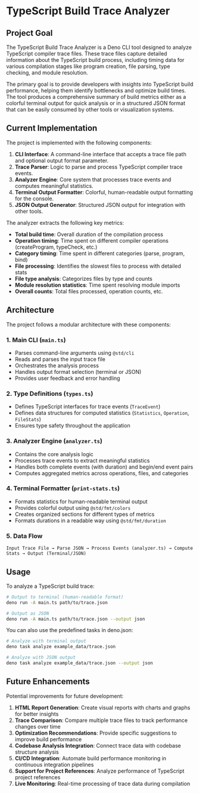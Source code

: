 # TypeScript Build Trace Analyzer

## Project Goal

The TypeScript Build Trace Analyzer is a Deno CLI tool designed to analyze
TypeScript compiler trace files. These trace files capture detailed information
about the TypeScript build process, including timing data for various
compilation stages like program creation, file parsing, type checking, and
module resolution.

The primary goal is to provide developers with insights into TypeScript build
performance, helping them identify bottlenecks and optimize build times. The
tool produces a comprehensive summary of build metrics either as a colorful
terminal output for quick analysis or in a structured JSON format that can be
easily consumed by other tools or visualization systems.

## Current Implementation

The project is implemented with the following components:

1. **CLI Interface**: A command-line interface that accepts a trace file path and optional output format parameter.
2. **Trace Parser**: Logic to parse and process TypeScript compiler trace events.
3. **Analyzer Engine**: Core system that processes trace events and computes meaningful statistics.
4. **Terminal Output Formatter**: Colorful, human-readable output formatting for the console.
5. **JSON Output Generator**: Structured JSON output for integration with other tools.

The analyzer extracts the following key metrics:

- **Total build time**: Overall duration of the compilation process
- **Operation timing**: Time spent on different compiler operations (createProgram, typeCheck, etc.)
- **Category timing**: Time spent in different categories (parse, program, bind)
- **File processing**: Identifies the slowest files to process with detailed stats
- **File type analysis**: Categorizes files by type and counts
- **Module resolution statistics**: Time spent resolving module imports
- **Overall counts**: Total files processed, operation counts, etc.

## Architecture

The project follows a modular architecture with these components:

### 1. Main CLI (`main.ts`)

- Parses command-line arguments using `@std/cli`
- Reads and parses the input trace file
- Orchestrates the analysis process
- Handles output format selection (terminal or JSON)
- Provides user feedback and error handling

### 2. Type Definitions (`types.ts`)

- Defines TypeScript interfaces for trace events (`TraceEvent`)
- Defines data structures for computed statistics (`Statistics`, `Operation`, `FileStats`)
- Ensures type safety throughout the application

### 3. Analyzer Engine (`analyzer.ts`)

- Contains the core analysis logic
- Processes trace events to extract meaningful statistics
- Handles both complete events (with duration) and begin/end event pairs
- Computes aggregated metrics across operations, files, and categories

### 4. Terminal Formatter (`print-stats.ts`)

- Formats statistics for human-readable terminal output
- Provides colorful output using `@std/fmt/colors`
- Creates organized sections for different types of metrics
- Formats durations in a readable way using `@std/fmt/duration`

### 5. Data Flow

```
Input Trace File → Parse JSON → Process Events (analyzer.ts) → Compute Stats → Output (Terminal/JSON)
```

## Usage

To analyze a TypeScript build trace:

```bash
# Output to terminal (human-readable format)
deno run -A main.ts path/to/trace.json

# Output as JSON
deno run -A main.ts path/to/trace.json --output json
```

You can also use the predefined tasks in deno.json:

```bash
# Analyze with terminal output
deno task analyze example_data/trace.json

# Analyze with JSON output
deno task analyze example_data/trace.json --output json
```

## Future Enhancements

Potential improvements for future development:

1. **HTML Report Generation**: Create visual reports with charts and graphs for better insights
2. **Trace Comparison**: Compare multiple trace files to track performance changes over time
3. **Optimization Recommendations**: Provide specific suggestions to improve build performance
4. **Codebase Analysis Integration**: Connect trace data with codebase structure analysis
5. **CI/CD Integration**: Automate build performance monitoring in continuous integration pipelines
6. **Support for Project References**: Analyze performance of TypeScript project references
7. **Live Monitoring**: Real-time processing of trace data during compilation
